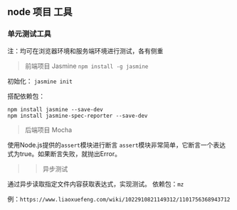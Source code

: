 ## node 项目 工具

### 单元测试工具
注：均可在浏览器环境和服务端环境进行测试，各有侧重


> 前端项目  Jasmine
`npm install -g jasmine`

初始化：
`jasmine init`

搭配依赖包：
```
npm install jasmine --save-dev
npm install jasmine-spec-reporter --save-dev
```


> 后端项目 Mocha

使用Node.js提供的`assert`模块进行断言
`assert`模块非常简单，它断言一个表达式为true。如果断言失败，就抛出Error。

>> 异步测试

通过异步读取指定文件内容获取表达式，实现测试。
依赖包：`mz`

例：`https://www.liaoxuefeng.com/wiki/1022910821149312/1101756368943712`